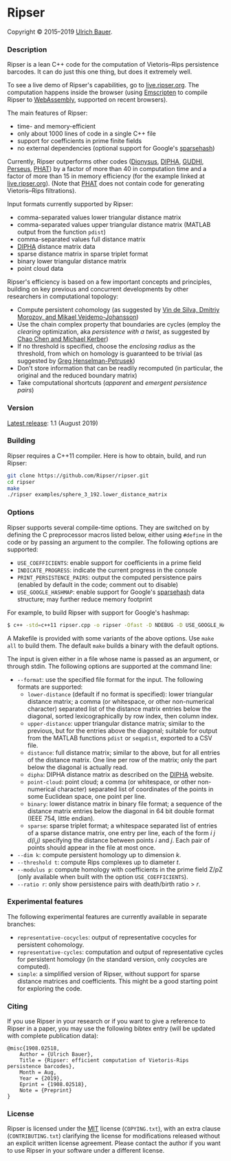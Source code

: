 # Ripser

Copyright © 2015–2019 [Ulrich Bauer].


### Description

Ripser is a lean C++ code for the computation of Vietoris–Rips persistence barcodes. It can do just this one thing, but does it extremely well.

To see a live demo of Ripser's capabilities, go to [live.ripser.org]. The computation happens inside the browser (using [Emscripten] to compile Ripser to [WebAssembly], supported on recent browsers). 

The main features of Ripser:

  - time- and memory-efficient
  - only about 1000 lines of code in a single C++ file
  - support for coefficients in prime finite fields
  - no external dependencies (optional support for Google's [sparsehash])

Currently, Ripser outperforms other codes ([Dionysus], [DIPHA], [GUDHI], [Perseus], [PHAT]) by a factor of more than 40 in computation time and a factor of more than 15 in memory efficiency (for the example linked at [live.ripser.org]). (Note that [PHAT] does not contain code for generating Vietoris–Rips filtrations).

Input formats currently supported by Ripser:

  - comma-separated values lower triangular distance matrix
  - comma-separated values upper triangular distance matrix (MATLAB output from the function `pdist`)
  - comma-separated values full distance matrix
  - [DIPHA] distance matrix data
  - sparse distance matrix in sparse triplet format
  - binary lower triangular distance matrix
  - point cloud data

Ripser's efficiency is based on a few important concepts and principles, building on key previous and concurrent developments by other researchers in computational topology:
  
  - Compute persistent *co*homology (as suggested by [Vin de Silva, Dmitriy Morozov, and Mikael Vejdemo-Johansson](https://doi.org/10.1088/0266-5611/27/12/124003))
  - Use the chain complex property that boundaries are cycles
    (employ the *clearing* optimization, aka *persistence with a twist*, as suggested by [Chao Chen and Michael Kerber](http://www.geometrie.tugraz.at/kerber/kerber_papers/ck-phcwat-11.pdf))
  - If no threshold is specified, choose the *enclosing radius* as the threshold, from which on homology is guaranteed to be trivial (as suggested by [Greg Henselman-Petrusek](https://github.com/Eetion/Eirene.jl))
  - Don't store information that can be readily recomputed (in particular, the original and the reduced boundary matrix)
  - Take computational shortcuts (*apparent* and *emergent persistence pairs*)


### Version
[Latest release][latest-release]: 1.1 (August 2019)


### Building

Ripser requires a C++11 compiler. Here is how to obtain, build, and run Ripser:

```sh
git clone https://github.com/Ripser/ripser.git
cd ripser
make
./ripser examples/sphere_3_192.lower_distance_matrix
```


### Options

Ripser supports several compile-time options. They are switched on by defining the C preprocessor macros listed below, either using `#define` in the code or by passing an argument to the compiler. The following options are supported:

  - `USE_COEFFICIENTS`: enable support for coefficients in a prime field
  - `INDICATE_PROGRESS`: indicate the current progress in the console
  - `PRINT_PERSISTENCE_PAIRS`: output the computed persistence pairs (enabled by default in the code; comment out to disable)
  - `USE_GOOGLE_HASHMAP`: enable support for Google's [sparsehash] data structure; may further reduce memory footprint

For example, to build Ripser with support for Google's hashmap:

```sh
$ c++ -std=c++11 ripser.cpp -o ripser -Ofast -D NDEBUG -D USE_GOOGLE_HASHMAP
```

A Makefile is provided with some variants of the above options. Use `make all` to build them. The default `make` builds a binary with the default options.

The input is given either in a file whose name is passed as an argument, or through stdin. The following options are supported at the command line:

  - `--format`: use the specified file format for the input.  The following formats are supported:
    - `lower-distance` (default if no format is specified): lower triangular distance matrix; a comma (or whitespace, or other non-numerical character) separated list of the distance matrix entries below the diagonal, sorted lexicographically by row index, then column index.
    - `upper-distance`: upper triangular distance matrix; similar to the previous, but for the entries above the diagonal; suitable for output from the MATLAB functions `pdist` or  `seqpdist`, exported to a CSV file.
    - `distance`: full distance matrix; similar to the above, but for all entries of the distance matrix. One line per row of the matrix; only the part below the diagonal is actually read.
    - `dipha`: DIPHA distance matrix as described on the [DIPHA] website.
    - `point-cloud`: point cloud; a comma (or whitespace, or other non-numerical character) separated list of coordinates of the points in some Euclidean space, one point per line.
    - `binary`: lower distance matrix in binary file format; a sequence of the distance matrix entries below the diagonal in 64 bit double format (IEEE 754, little endian).
    - `sparse`: sparse triplet format; a whitespace separated list of entries of a sparse distance matrix, one entry per line, each of the form *i j d(i,j)* specifying the distance between points *i* and *j*.  Each pair of points should appear in the file at most once.
  - `--dim k`: compute persistent homology up to dimension *k*.
  - `--threshold t`: compute Rips complexes up to diameter *t*.
  - `--modulus p`: compute homology with coefficients in the prime field Z/*p*Z (only available when built with the option `USE_COEFFICIENTS`).
  - `--ratio r`: only show persistence pairs with death/birth ratio > *r*.



### Experimental features

The following experimental features are currently available in separate branches:

- `representative-cocycles`: output of representative cocycles for persistent cohomology.
- `representative-cycles`: computation and output of representative cycles for persistent homology (in the standard version, only *co*cycles are computed).
- `simple`: a simplified version of Ripser, without support for sparse distance matrices and coefficients.  This might be a good starting point for exploring the code.


### Citing

If you use Ripser in your research or if you want to give a reference to Ripser in a paper, you may use the following bibtex entry (will be updated with complete publication data):

```
@misc{1908.02518,
	Author = {Ulrich Bauer},
	Title = {Ripser: efficient computation of Vietoris-Rips persistence barcodes},
	Month = Aug,
	Year = {2019},
	Eprint = {1908.02518},
	Note = {Preprint}
}
```


### License

Ripser is licensed under the [MIT] license (`COPYING.txt`), with an extra clause (`CONTRIBUTING.txt`) clarifying the license for modifications released without an explicit written license agreement.  Please contact the author if you want to use Ripser in your software under a different license. 

[Ulrich Bauer]: <http://ulrich-bauer.org>
[live.ripser.org]: <http://live.ripser.org>
[Emscripten]: <http://emscripten.org>
[WebAssembly]: <https://webassembly.org>
[latest-release]: <https://github.com/Ripser/ripser/releases/latest>
[Dionysus]: <http://www.mrzv.org/software/dionysus/>
[DIPHA]: <http://git.io/dipha>
[PHAT]: <http://git.io/dipha>
[Perseus]: <http://www.sas.upenn.edu/~vnanda/perseus/>
[GUDHI]: <http://gudhi.gforge.inria.fr>
[sparsehash]: <https://github.com/sparsehash/sparsehash>
[MIT]: <https://opensource.org/licenses/mit-license.php>